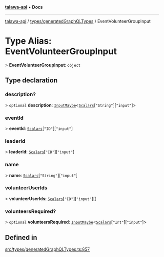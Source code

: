 [**talawa-api**](../../../README.md) • **Docs**

***

[talawa-api](../../../modules.md) / [types/generatedGraphQLTypes](../README.md) / EventVolunteerGroupInput

# Type Alias: EventVolunteerGroupInput

\> **EventVolunteerGroupInput**: `object`

## Type declaration

### description?

\> `optional` **description**: [`InputMaybe`](InputMaybe.md)\<[`Scalars`](Scalars.md)\[`"String"`\]\[`"input"`\]\>

### eventId

\> **eventId**: [`Scalars`](Scalars.md)\[`"ID"`\]\[`"input"`\]

### leaderId

\> **leaderId**: [`Scalars`](Scalars.md)\[`"ID"`\]\[`"input"`\]

### name

\> **name**: [`Scalars`](Scalars.md)\[`"String"`\]\[`"input"`\]

### volunteerUserIds

\> **volunteerUserIds**: [`Scalars`](Scalars.md)\[`"ID"`\]\[`"input"`\][]

### volunteersRequired?

\> `optional` **volunteersRequired**: [`InputMaybe`](InputMaybe.md)\<[`Scalars`](Scalars.md)\[`"Int"`\]\[`"input"`\]\>

## Defined in

[src/types/generatedGraphQLTypes.ts:857](https://github.com/PalisadoesFoundation/talawa-api/blob/f4877b986932181336f42a7336754de05976cd97/src/types/generatedGraphQLTypes.ts#L857)
